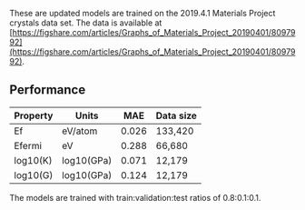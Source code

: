 These are updated models are trained on the 2019.4.1 Materials Project crystals data set. The data is available at [https://figshare.com/articles/Graphs_of_Materials_Project_20190401/8097992](https://figshare.com/articles/Graphs_of_Materials_Project_20190401/8097992).

## Performance

| Property | Units      | MAE   | Data size |
|----------|------------|-------|-----------|
| Ef       | eV/atom    | 0.026 | 133,420   |
| Efermi   | eV         | 0.288 | 66,680    | 
| log10(K) | log10(GPa) | 0.071 | 12,179    |
| log10(G) | log10(GPa) | 0.124 | 12,179    |  
The models are trained with train:validation:test ratios of 0.8:0.1:0.1. 
 


